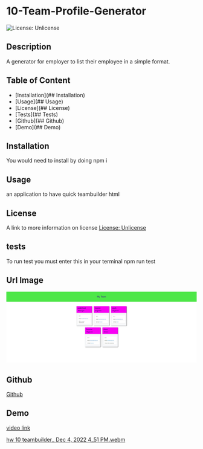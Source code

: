 # 10-Team-Profile-Generator
![License: Unlicense](https://img.shields.io/badge/license-Unlicense-blue.svg)

## Description
A generator for employer to list their employee in a simple format.

## Table of Content
- [Installation](## Installation)
- [Usage](## Usage)
- [License](## License)
- [Tests](## Tests)
- [Github](## Github)
- [Demo](## Demo)

## Installation
You would need to install by doing 
npm i 

## Usage
an application to have quick teambuilder html

## License
A link to more information on license
[License: Unlicense](http://unlicense.org/)

## tests
To run test you must enter this in your terminal
npm run test

## Url Image
![webpage](./assets/images/Web%20capture_4-12-2022_165244_.jpeg)
## Github
[Github](https://github.com/hkim84/10-Team-Profile-Generator)

## Demo
[video link](https://drive.google.com/file/d/1qACJ8wkbgvTKr-L1zZ1tOZyj08oGtNbf/view)

[hw 10 teambuilder_ Dec 4, 2022 4_51 PM.webm](https://user-images.githubusercontent.com/112454703/205527281-2513c50b-5cfc-4644-b959-1b7295d31508.webm)

